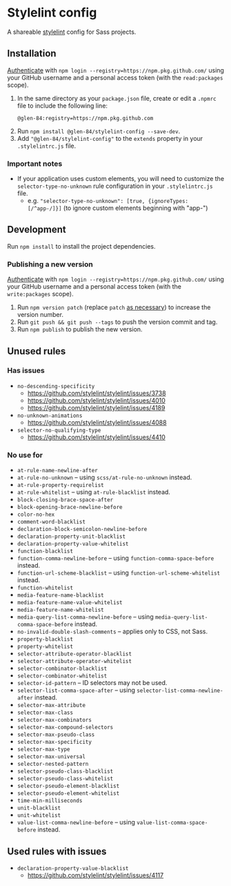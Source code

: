 # Stylelint config

A shareable [stylelint](https://stylelint.io/) config for Sass projects.

## Installation

[Authenticate](https://help.github.com/en/github/managing-packages-with-github-packages/configuring-npm-for-use-with-github-packages#authenticating-to-github-packages) with `npm login --registry=https://npm.pkg.github.com/` using your GitHub username and a personal access token (with the `read:packages` scope).

1. In the same directory as your `package.json` file, create or edit a `.npmrc` file to include the following line:
    ```npmrc
    @glen-84:registry=https://npm.pkg.github.com
    ```
2. Run `npm install @glen-84/stylelint-config --save-dev`.
3. Add `"@glen-84/stylelint-config"` to the `extends` property in your `.stylelintrc.js` file.

### Important notes

* If your application uses custom elements, you will need to customize the `selector-type-no-unknown` rule configuration in your `.stylelintrc.js` file.
    * e.g. `"selector-type-no-unknown": [true, {ignoreTypes: [/^app-/]}]` (to ignore custom elements beginning with "app-")

## Development

Run `npm install` to install the project dependencies.

### Publishing a new version

[Authenticate](https://help.github.com/en/github/managing-packages-with-github-packages/configuring-npm-for-use-with-github-packages#authenticating-to-github-packages) with `npm login --registry=https://npm.pkg.github.com/` using your GitHub username and a personal access token (with the `write:packages` scope).

1. Run `npm version patch` (replace `patch` [as necessary](https://docs.npmjs.com/cli/version)) to increase the version number.
2. Run `git push && git push --tags` to push the version commit and tag.
3. Run `npm publish` to publish the new version.

## Unused rules

### Has issues

* `no-descending-specificity`
    * https://github.com/stylelint/stylelint/issues/3738
    * https://github.com/stylelint/stylelint/issues/4010
    * https://github.com/stylelint/stylelint/issues/4189
* `no-unknown-animations`
    * https://github.com/stylelint/stylelint/issues/4088
* `selector-no-qualifying-type`
    * https://github.com/stylelint/stylelint/issues/4410

### No use for

* `at-rule-name-newline-after`
* `at-rule-no-unknown` – using `scss/at-rule-no-unknown` instead.
* `at-rule-property-requirelist`
* `at-rule-whitelist` – using `at-rule-blacklist` instead.
* `block-closing-brace-space-after`
* `block-opening-brace-newline-before`
* `color-no-hex`
* `comment-word-blacklist`
* `declaration-block-semicolon-newline-before`
* `declaration-property-unit-blacklist`
* `declaration-property-value-whitelist`
* `function-blacklist`
* `function-comma-newline-before` – using `function-comma-space-before` instead.
* `function-url-scheme-blacklist` – using `function-url-scheme-whitelist` instead.
* `function-whitelist`
* `media-feature-name-blacklist`
* `media-feature-name-value-whitelist`
* `media-feature-name-whitelist`
* `media-query-list-comma-newline-before` – using `media-query-list-comma-space-before` instead.
* `no-invalid-double-slash-comments` – applies only to CSS, not Sass.
* `property-blacklist`
* `property-whitelist`
* `selector-attribute-operator-blacklist`
* `selector-attribute-operator-whitelist`
* `selector-combinator-blacklist`
* `selector-combinator-whitelist`
* `selector-id-pattern` – ID selectors may not be used.
* `selector-list-comma-space-after` – using `selector-list-comma-newline-after` instead.
* `selector-max-attribute`
* `selector-max-class`
* `selector-max-combinators`
* `selector-max-compound-selectors`
* `selector-max-pseudo-class`
* `selector-max-specificity`
* `selector-max-type`
* `selector-max-universal`
* `selector-nested-pattern`
* `selector-pseudo-class-blacklist`
* `selector-pseudo-class-whitelist`
* `selector-pseudo-element-blacklist`
* `selector-pseudo-element-whitelist`
* `time-min-milliseconds`
* `unit-blacklist`
* `unit-whitelist`
* `value-list-comma-newline-before` – using `value-list-comma-space-before` instead.

## Used rules with issues

* `declaration-property-value-blacklist`
    * https://github.com/stylelint/stylelint/issues/4117

